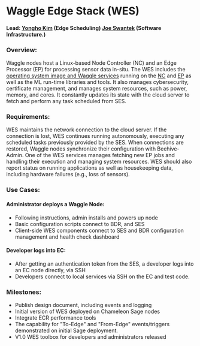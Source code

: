 # Waggle Edge Stack (WES)
#### Lead: [Yongho Kim](mailto:yongho.kim@anl.gov) (Edge Scheduling) [Joe Swantek](mailto:joseph.swantek@northwestern.edu) (Software Infrastructure.)

### Overview:
Waggle nodes host a Linux-based Node Controller (NC) and an Edge Processor (EP) for processing sensor data in-situ. The WES includes the [operating system image and Waggle services](https://github.com/waggle-sensor/waggle-image-v2) running on the [NC](https://github.com/waggle-sensor/nodecontroller) and [EP](https://github.com/waggle-sensor/edge_processor) as well as the ML run-time libraries and tools. It also manages cybersecurity, certificate management, and manages system resources, such as power, memory, and cores. It constantly updates its state with the cloud server to fetch and perform any task scheduled from SES.

### Requirements:

WES maintains the network connection to the cloud server. If the connection is lost, WES continues running autonomously, executing any scheduled tasks previously provided by the SES.  When connections are restored, Waggle nodes synchronize their configuration with Beehive-Admin. One of the WES services manages fetching new EP jobs and handling their execution and managing system resources. WES should also report status on running applications as well as housekeeping data, including hardware failures (e.g., loss of sensors).

### Use Cases:
#### Administrator deploys a Waggle Node:
* Following instructions, admin installs and powers up node
* Basic configuration scripts connect to BDR, and SES
* Client-side WES components connect to SES and BDR configuration management and health check dashboard
#### Developer logs into EC:
* After getting an authentication token from the SES, a developer logs into an EC node directly, via SSH
* Developers connect to local services via SSH on the EC and test code.
### Milestones:
* Publish design document, including events and logging
* Initial version of WES deployed on Chameleon Sage nodes
* Integrate ECR performance tools
* The capability for "To-Edge" and "From-Edge" events/triggers demonstrated on initial Sage deployment.
* V1.0 WES toolbox for developers and administrators released
